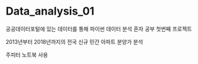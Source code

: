 # Data_analysis_01
공공데이터포털에 있는 데이터를 통해 파이썬 데이터 분석 혼자 공부 첫번째 프로젝트

2013년부터 2018년까지의 전국 신규 민간 아파트 분양가 분석

주피터 노트북 사용
